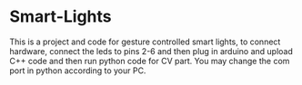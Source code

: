 # Smart-Lights
This is a project and code for gesture controlled smart lights, 
to connect hardware, connect the leds to pins 2-6 and then plug in arduino and upload C++ code and then run python code for CV part.
You may change the com port in python according to your PC.
